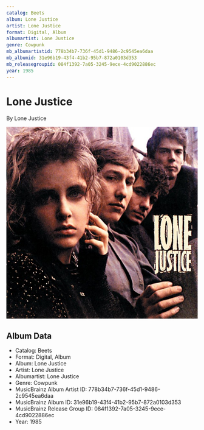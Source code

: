 ```yaml
---
catalog: Beets
album: Lone Justice
artist: Lone Justice
format: Digital, Album
albumartist: Lone Justice
genre: Cowpunk
mb_albumartistid: 778b34b7-736f-45d1-9486-2c9545ea6daa
mb_albumid: 31e96b19-43f4-41b2-95b7-872a0103d353
mb_releasegroupid: 084f1392-7a05-3245-9ece-4cd9022886ec
year: 1985
---
```


# Lone Justice

By Lone Justice

![](../../assets/beetscovers/Lone_Justice-Lone_Justice.jpg)

## Album Data

- Catalog: Beets
- Format: Digital, Album
- Album: Lone Justice
- Artist: Lone Justice
- Albumartist: Lone Justice
- Genre: Cowpunk
- MusicBrainz Album Artist ID: 778b34b7-736f-45d1-9486-2c9545ea6daa
- MusicBrainz Album ID: 31e96b19-43f4-41b2-95b7-872a0103d353
- MusicBrainz Release Group ID: 084f1392-7a05-3245-9ece-4cd9022886ec
- Year: 1985

